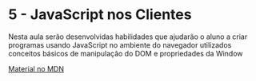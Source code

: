 # 5 - JavaScript nos Clientes

Nesta aula serão desenvolvidas habilidades que ajudarão o aluno a criar programas usando JavaScript no ambiente do
navegador utilizados conceitos básicos de manipulação do DOM e propriedades da Window

[Material no MDN](https://developer.mozilla.org/pt-BR/docs/Web/JavaScript/Guide/Working_with_objects#vis%C3%A3o_geral_de_objetos)
